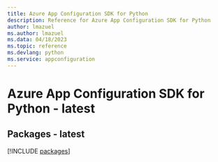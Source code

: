 ```yaml
---
title: Azure App Configuration SDK for Python
description: Reference for Azure App Configuration SDK for Python
author: lmazuel
ms.author: lmazuel
ms.data: 04/18/2023
ms.topic: reference
ms.devlang: python
ms.service: appconfiguration
---
```

# Azure App Configuration SDK for Python - latest
## Packages - latest
[!INCLUDE [packages](app-configuration-index.md)]